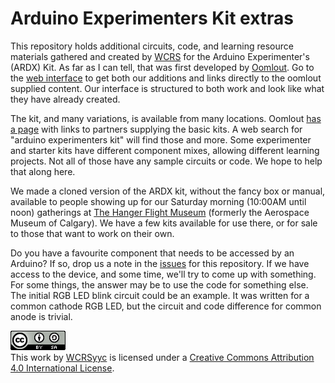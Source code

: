 # Arduino Experimenters Kit extras

This repository holds additional circuits, code, and learning resource materials gathered and created by [WCRS](https://wcrsyyc.github.io) for the Arduino Experimenter's (ARDX) Kit.  As far as I can tell, that was first developed by <a href="http:www.oomlout.com">Oomlout</a>.  Go to the [web interface](https://wcrsyyc.github.io/ardx) to get both our additions and links directly to the oomlout supplied content.  Our interface is structured to both work and look like what they have already created.

The kit, and many variations, is available from many locations.  Oomlout [has a page](http://www.oomlout.com/a/distr/) with links to partners supplying the basic kits.  A web search for "arduino experimenters kit" will find those and more.  Some experimenter and starter kits have different component mixes, allowing different learning projects.  Not all of those have any sample circuits or code.  We hope to help that along here.

We made a cloned version of the ARDX kit, without the fancy box or manual, available to people showing up for our Saturday morning (10:00AM until noon) gatherings at [The Hanger Flight Museum](http://www.thehangarmuseum.ca/) (formerly the Aerospace Museum of Calgary).  We have a few kits available for use there, or for sale to those that want to work on their own.

Do you have a favourite component that needs to be accessed by an Arduino?  If so, drop us a note in the [issues](https://github.com/WCRSyyc/ardx/issues) for this repository.  If we have access to the device, and some time, we'll try to come up with something.  For some things, the answer may be to use the code for something else.  The initial RGB LED blink circuit could be an example.  It was written for a common cathode RGB LED, but the circuit and code difference for common anode is trivial.

<a rel="license" href="http://creativecommons.org/licenses/by/4.0/"><img alt="Creative Commons License" style="border-width:0" src="/img/88x31.png" /></a><br />This work by <a xmlns:cc="http://creativecommons.org/ns#" href="http://robotgames.com/" property="cc:attributionName" rel="cc:attributionURL">WCRSyyc</a> is licensed under a <a rel="license" href="http://creativecommons.org/licenses/by/4.0/">Creative Commons Attribution 4.0 International License</a>.
